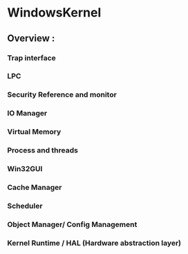 # WindowsKernel

## Overview :

### Trap interface

### LPC

### Security Reference and monitor

### IO Manager

### Virtual Memory

### Process and threads 

### Win32GUI

### Cache Manager

### Scheduler

### Object Manager/ Config Management

### Kernel Runtime / HAL (Hardware abstraction layer)
